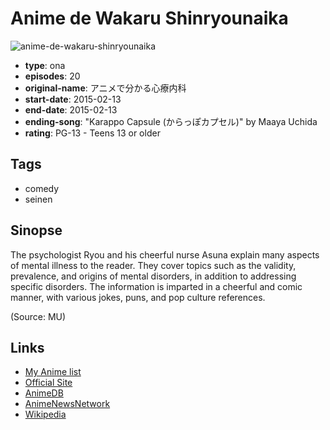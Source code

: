 # Anime de Wakaru Shinryounaika

![anime-de-wakaru-shinryounaika](https://cdn.myanimelist.net/images/anime/4/69621.jpg)

-   **type**: ona
-   **episodes**: 20
-   **original-name**: アニメで分かる心療内科
-   **start-date**: 2015-02-13
-   **end-date**: 2015-02-13
-   **ending-song**: "Karappo Capsule (からっぽカプセル)" by Maaya Uchida
-   **rating**: PG-13 - Teens 13 or older

## Tags

-   comedy
-   seinen

## Sinopse

The psychologist Ryou and his cheerful nurse Asuna explain many aspects of mental illness to the reader. They cover topics such as the validity, prevalence, and origins of mental disorders, in addition to addressing specific disorders. The information is imparted in a cheerful and comic manner, with various jokes, puns, and pop culture references.

(Source: MU)

## Links

-   [My Anime list](https://myanimelist.net/anime/27911/Anime_de_Wakaru_Shinryounaika)
-   [Official Site](http://www.mental-anime.jp/)
-   [AnimeDB](http://anidb.info/perl-bin/animedb.pl?show=anime&aid=10877)
-   [AnimeNewsNetwork](http://www.animenewsnetwork.com/encyclopedia/anime.php?id=16441)
-   [Wikipedia](http://ja.wikipedia.org/wiki/%E3%83%9E%E3%83%B3%E3%82%AC%E3%81%A7%E5%88%86%E3%81%8B%E3%82%8B%E5%BF%83%E7%99%82%E5%86%85%E7%A7%91)

